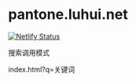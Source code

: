 # pantone.luhui.net








[![Netlify Status](https://api.netlify.com/api/v1/badges/e2e1698e-f85d-459d-a7d7-1382a70dc00c/deploy-status)](https://app.netlify.com/sites/pantone/deploys)





搜索调用模式

index.html?q=关键词



  <script type="text/javascript">     
  
            window.onload=function () {
            
                      function _GetUrlParams() {
                      
                var url = location.search; //获取url中"?"符后的字串
                
                var theRequest = {};
                
                if (url.indexOf("?") != -1) {
                
                    var str = url.substr(1);
                    
                    strs = str.split("&");
                    
                    for (var i = 0; i < strs.length; i++) {
                    
                        //console.log(strs);
                        
                        theRequest[strs.split("=")[0]] = unescape(strs.split("=")[1]);
                        
                    }
                }
                return theRequest;
                
            }
            var obj = _GetUrlParams();
            
            if(obj.q){
            
              var bingurl=obj.q;
                          document.getElementById('engine').src = 'http://luhui.net/index.php?q=' + escape(bingurl);
                          
                           $("#cnbing").addClass("on");
                           
                           $("#google").removeClass("on");
                           
                          //console.log(bingurl);
                                }
            }
            </script>






















